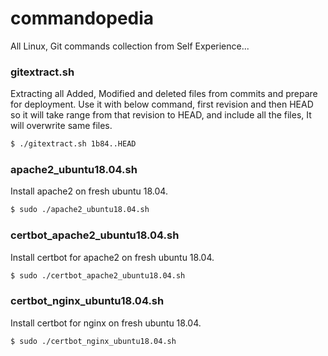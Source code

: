 # commandopedia
All Linux, Git commands collection from Self Experience... 



### gitextract.sh
Extracting all Added, Modified and deleted files from commits and prepare for deployment. Use it with below command, 
first revision and then HEAD so it will take range from that revision to HEAD, and include all the files, It will overwrite same files. 

```sh
$ ./gitextract.sh 1b84..HEAD
```

### apache2_ubuntu18.04.sh
Install apache2 on fresh ubuntu 18.04.
```sh
$ sudo ./apache2_ubuntu18.04.sh
```

### certbot_apache2_ubuntu18.04.sh
Install certbot for apache2 on fresh ubuntu 18.04.
```sh
$ sudo ./certbot_apache2_ubuntu18.04.sh
```

### certbot_nginx_ubuntu18.04.sh
Install certbot for nginx on fresh ubuntu 18.04.
```sh
$ sudo ./certbot_nginx_ubuntu18.04.sh
```


   [gitextract.sh]: <https://github.com/technoknol/commandopedia/blob/master/gitextract.sh>
   
